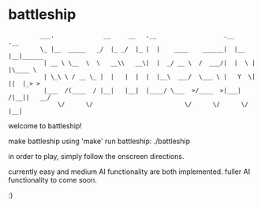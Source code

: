 # battleship
             ___.              __     __   .__                   .__     .__
             \_ |__  _____   _/  |_ _/  |_ |  |    ____    ______|  |__  |__|______
              | __ \ \__  \  \   __\\   __\|  |  _/ __ \  /  ___/|  |  \ |  |\____ \
              | \_\ \ / __ \_ |  |   |  |  |  |__\  ___/  \___ \ |   Y  \|  ||  |_> >
              |___  /(____  / |__|   |__|  |____/ \___  >/____  >|___|  /|__||   __/
                  \/      \/                          \/      \/      \/     |__|

welcome to battleship!

make battleship using 'make'
run battleship: ./battleship

in order to play, simply follow the onscreen directions.

currently easy and medium AI functionality are both implemented. 
fuller AI functionality to come soon. 

:)

